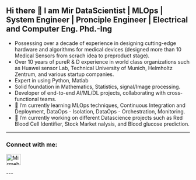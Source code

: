 ## Hi there 👋 I am Mir DataScientist | MLOps | System Engineer | Pronciple Engineer | Electrical and Computer Eng. Phd.-Ing

- Possessing over a decade of experience in designing cutting-edge hardware and algorithms for medical devices (designed more than 10 Medical Sensors from scrach idea to preproduct stage).
- Over 10 years of pureR & D experience in world class organizations such as Huawei sensor Lab, Technical University of Munich, Helmholtz Zentrum, and various startup companies.
- Expert in using Python, Matlab
- Solid foundation in Mathematics, Statistics, signal/Image processing.
- Developer of end-to-end AI/ML/DL projects, collaborating with cross-functional teams.
-  🔭 I’m currently learning MLOps techniques, Continuous Integration and Deployment, DataOps - Isolation, DataOps - Orchestration,  Monitoring.  
- 🌱 I’m currently working on different Datascience projects such as Red Blood Cell Identifier, Stock Market nalysis, and Blood glucose prediction. 

---

### Connect with me:
<p align="left">
  <a href="https://www.linkedin.com/in/mirmehdiseyedebrahimi/" target="_blank">
    <img align="center" src="https://raw.githubusercontent.com/rahuldkjain/github-profile-readme-generator/master/src/images/icons/Social/linked-in-alt.svg" alt="Mirmehdi Seyedebrahimi" height="30" width="40" />
  </a>
</p>


</p>
---
